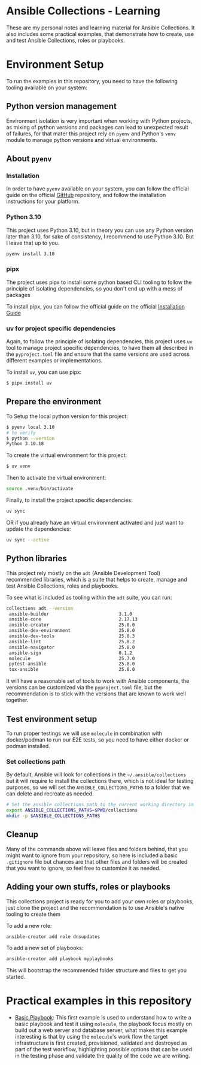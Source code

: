 # Ansible Collections - Learning
These are my personal notes and learning material for Ansible Collections. It
also includes some practical examples, that demonstrate how to create, use and
test Ansible Collections, roles or playbooks.

# Environment Setup
To run the examples in this repository, you need to have the following tooling
available on your system:

## Python version management
Environment isolation is very important when working with Python projects, as
mixing of python versions and packages can lead to unexpected result of
failures, for that mater this project rely on `pyenv` and Python's `venv` module to
manage python versions and virtual environments.

## About `pyenv`
### Installation
In order to have `pyenv` available on your system, you can follow the official
guide on the official [GitHub](https://github.com/pyenv/pyenv) repository, and follow the installation instructions for your platform.

### Python 3.10
This project uses Python 3.10, but in theory you can use any Python version
later than 3.10, for sake of consistency, I recommend to use Python 3.10. But
I leave that up to you.

```bash
pyenv install 3.10
```

### pipx
The project uses pipx to install some python based CLI tooling to follow the
principle of isolating dependencies, so you don't end up with a mess of packages

To install pipx, you can follow the official guide on the official [Installation Guide](pipx.pypa.io/stable/installation)
### uv for project specific dependencies
Again, to follow the principle of isolating dependencies, this project uses
`uv` tool to manage project specific dependencies, to have them all described in
the `pyproject.toml` file and ensure that the same versions are used across
different examples or implementations.

To install `uv`, you can use pipx:

```bash
$ pipx install uv
```

## Prepare the environment

To Setup the local python version for this project:

```bash
$ pyenv local 3.10
# to verify
$ python --version
Python 3.10.18
```

To create the virtual environment for this project:

```bash
$ uv venv
```
Then to activate the virtual environment:

```bash
source .venv/bin/activate
```

Finally, to install the project specific dependencies:

```bash
uv sync
```

OR if you already have an virtual environment activated and just want to update
the dependencies:
```bash
uv sync --active
```

## Python libraries
This project rely mostly on the `adt` (Ansible Development Tool) recommended libraries, which is a suite
that helps to create, manage and test Ansible Collections, roles and playbooks.

To see what is included as tooling within the `adt` suite, you can run:

```bash
collections adt --version
 ansible-builder                          3.1.0
 ansible-core                             2.17.13
 ansible-creator                          25.8.0
 ansible-dev-environment                  25.8.0
 ansible-dev-tools                        25.8.3
 ansible-lint                             25.8.2
 ansible-navigator                        25.8.0
 ansible-sign                             0.1.2
 molecule                                 25.7.0
 pytest-ansible                           25.8.0
 tox-ansible                              25.8.0
```

It will have a reasonable set of tools to work with Ansible components, the
versions can be customized via the `pyproject.toml` file, but the recommendation
is to stick with the versions that are known to work well together.

## Test environment setup
To run proper testings we will use `molecule` in combination with docker/podman
to run our E2E tests, so you need to have either docker or podman installed.

### Set collections path
By default, Ansible will look for collections in the `~/.ansible/collections`
but it will require to install the collections there, which is not ideal for
testing purposes, so we will set the `ANSIBLE_COLLECTIONS_PATHS` to a folder
that we can delete and recreate as needed.

```bash
# Set the ansible collections path to the current working directory in the collections folder
export ANSIBLE_COLLECTIONS_PATHS=$PWD/collections
mkdir -p $ANSIBLE_COLLECTIONS_PATHS
```

## Cleanup
Many of the commands above will leave files and folders behind, that you might
want to ignore from your repository, so here is included a basic `.gitignore`
file but chances are that other files and folders will be created that you want
to ignore, so feel free to customize it as needed.

## Adding your own stuffs, roles or playbooks
This collections project is ready for you to add your own roles or playbooks, just clone the
project and  the recommendation is to use Ansible's native tooling to create them

To add a new role:

```bash
ansible-creator add role dnsupdates
```
To add a new set of playbooks:

```bash
ansible-creator add playbook myplaybooks
```

This will bootstrap the recommended folder structure and files to get you started.

# Practical examples in this repository

- [Basic Playbook](./playbooks/linux_playbook.yml): This first example is used to understand how to write a basic playbook and test it using `molecule`, the playbook focus mostly on build out a web server and database server, what makes this example interesting is that by using the `molecule`'s work flow the target infrastructure is first created, provisioned, validated and destroyed as part of the test workflow, highlighting possible options that can be used in the testing phase and validate the quality of the code we are writing.
